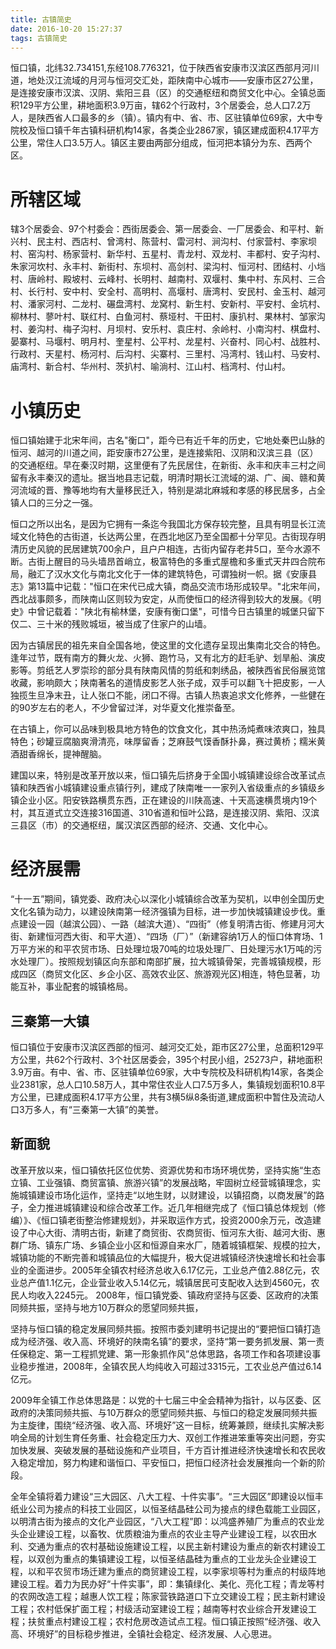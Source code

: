 ```yaml
---
title: 古镇简史
date: 2016-10-20 15:27:37
tags: 古镇简史
---
```

恒口镇，北纬32.734151,东经108.776321，位于陕西省安康市汉滨区西部月河川道，地处汉江流域的月河与恒河交汇处，距陕南中心城市——安康市区27公里，是连接安康市汉滨、汉阴、紫阳三县（区）的交通枢纽和商贸文化中心。全镇总面积129平方公里，耕地面积3.9万亩，辖62个行政村，3个居委会，总人口7.2万人，是陕西省人口最多的乡（镇）。镇内有中、省、市、区驻镇单位69家，大中专院校及恒口镇千年古镇科研机构14家，各类企业2867家，镇区建成面积4.17平方公里，常住人口3.5万人。镇区主要由两部分组成，恒河把本镇分为东、西两个区。

# 所辖区域

辖3个居委会、97个村委会：西街居委会、第一居委会、一厂居委会、和平村、新兴村、民主村、西店村、曾湾村、陈营村、雷河村、涧沟村、付家营村、李家坝村、窑沟村、杨家营村、新华村、五星村、青龙村、双龙村、丰都村、安子沟村、朱家河坎村、永丰村、新街村、东坝村、高剑村、梁沟村、恒河村、团结村、小垱村、唐岭村、殿坡村、云峰村、长明村、越南村、双堰村、集中村、东风村、三合村、长行村、安中村、安全村、高明村、高堰村、唐湾村、安民村、金玉村、越河村、潘家河村、二龙村、碾盘湾村、龙窝村、新生村、安新村、平安村、金坑村、柳林村、蓼叶村、联红村、白鱼河村、蔡垭村、干田村、康扒村、果林村、邹家沟村、姜沟村、梅子沟村、月坝村、安乐村、袁庄村、余岭村、小南沟村、棋盘村、晏寨村、马堰村、明月村、奎星村、公平村、龙星村、兴奋村、同心村、战胜村、行政村、天星村、杨河村、后沟村、尖寨村、三里村、冯湾村、钱山村、马安村、庙湾村、新合村、华州村、茨扒村、喻淌村、江山村、档湾村、付山村。

# 小镇历史

恒口镇始建于北宋年间，古名"衡口"，距今已有近千年的历史，它地处秦巴山脉的恒河、越河的川道之间，距安康市27公里，是连接紫阳、汉阴和汉滨三县（区）的交通枢纽。早在秦汉时期，这里便有了先民居住，在新街、永丰和庆丰三村之间留有永丰秦汉的遗址。据当地县志记载，明清时期长江流域的湖、广、闽、赣和黄河流域的晋、豫等地均有大量移民迁入，特别是湖北麻城和孝感的移民居多，占全镇人口的三分之一强。

恒口之所以出名，是因为它拥有一条迄今我国北方保存较完整，且具有明显长江流域文化特色的古街道，长达两公里，在西北地区乃至全国都十分罕见。古街现存明清历史风貌的民居建筑700余户，且户户相连，古街内留存老井5口，至今水源不断。古街上醒目的马头墙昂首峭立，极富特色的多重式屋檐和多重式天井四合院布局，融汇了汉水文化与南北文化于一体的建筑特色，可谓独树一帜。据《安康县志》第13篇中记载："恒口在宋代已成大镇，商品交流市场形成较早。"北宋年间，西北战事颇多，而陕南山区则较为安定，从而使恒口的经济得到较大的发展。《明史》中曾记载着："陕北有榆林堡，安康有衡口堡"，可惜今日古镇里的城堡只留下仅二、三十米的残败城垣，被当成了住家户的山墙。

因为古镇居民的祖先来自全国各地，使这里的文化遗存呈现出集南北交合的特色。逢年过节，既有南方的舞火龙、火狮、跑竹马，又有北方的赶毛驴、划旱船、演皮影等。剪纸艺人罗崇珍的部分具有陕南风情的剪纸和刺绣品，被陕西省民俗展览馆收藏，影响颇大；陕南著名的道情皮影艺人张子成，双手可以翻飞十把皮影，一人独揽生旦净末丑，让人张口不能，闭口不得。古镇人热衷追求文化修养，一些健在的90岁左右的老人，不少曾留过洋，对华夏文化推崇备至。

在古镇上，你可以品味到极具地方特色的饮食文化，其中热汤炖煮味浓爽口，独具特色；砂罐豆腐脑爽滑清亮，味厚留香；芝麻鼓气馍香酥扑鼻，赛过黄桥；糯米黄酒甜香绵长，提神醒脑。

建国以来，特别是改革开放以来，恒口镇先后挤身于全国小城镇建设综合改革试点镇和陕西省小城镇建设重点镇行列，建成了陕南唯一一家列入省级重点的乡镇级乡镇企业小区。阳安铁路横贯东西，正在建设的川陕高速、十天高速横贯境内19个村，其互道式立交连接316国道、310省道和恒叶公路，是连接汉阴、紫阳、汉滨三县区（市）的交通枢纽，属汉滨区西部的经济、交通、文化中心。

# 经济展需

“十一五”期间，镇党委、政府决心以深化小城镇综合改革为契机，以申创全国历史文化名镇为动力，以建设陕南第一经济强镇为目标，进一步加快城镇建设步伐。重点建设一园（越滨公园）、一路（越滨大道）、“四街”（修复明清古街、修建月河大街、新建恒河西大街、和平大道）、“四场（厂）”（新建容纳1万人的恒口体育场、1万平方米的和平农贸市场、日处理垃圾70吨的垃圾处理厂、日处理污水1万吨的污水处理厂）。按照规划镇区向东部和南部扩展，拉大城镇骨架，完善城镇规模，形成四区（商贸文化区、乡企小区、高效农业区、旅游观光区)相连，特色显著，功能互补，事业配套的城镇格局。
## 三秦第一大镇
恒口镇位于安康市汉滨区西部的恒河、越河交汇处，距市区27公里，总面积129平方公里，共62个行政村、3个社区居委会，395个村民小组，25273户，耕地面积3.9万亩。有中、省、市、区驻镇单位69家，大中专院校及科研机构14家，各类企业2381家，总人口10.58万人，其中常住农业人口7.5万多人，集镇规划面积10.8平方公里，已建成面积4.17平方公里，共有3横5纵8条街道,建成面积中暂住及流动人口3万多人，有“三秦第一大镇”的美誉。
## 新面貌
改革开放以来，恒口镇依托区位优势、资源优势和市场环境优势，坚持实施“生态立镇、工业强镇、商贸富镇、旅游兴镇”的发展战略，牢固树立经营城镇理念，实施城镇建设市场化运作，坚持走“以地生财，以财建设，以镇招商，以商发展”的路子，全力推进城镇建设和综合改革工作。近几年相继完成了《恒口镇总体规划（修编）》、《恒口镇老街整治修建规划》，并采取运作方式，投资2000余万元，改造建设了中心大街、清明古街，新建了商贸街、农商贸街、恒河东大街、越河大街、惠群广场、镇东广场、乡镇企业小区和恒源自来水厂，随着城镇框架、规模的拉大，城镇功能的不断完善和城镇品位的大幅提升，极大促进城镇经济快速增长和社会事业的全面进步。2005年全镇农村经济总收入6.17亿元，工业总产值2.88亿元，农业总产值1.1亿元，企业营业收入5.14亿元，城镇居民可支配收入达到4560元，农民人均收入2245元。
2008年，恒口镇党委、镇政府坚持与区委、区政府的决策同频共振，坚持与地方10万群众的愿望同频共振，

 坚持与恒口镇的稳定发展同频共振。按照市委刘建明书记提出的“要把恒口镇打造成为经济强、收入高、环境好的陕南名镇”的要求，坚持“第一要务抓发展、第一责任保稳定、第一工程抓党建、第一形象抓作风”总体思路，各项工作和各项建设事业稳步推进，2008年，全镇农民人均纯收入可超过3315元，工农业总产值过6.14亿元。
 
2009年全镇工作总体思路是：以党的十七届三中全会精神为指针，以与区委、区政府的决策同频共振、与10万群众的愿望同频共振、与恒口的稳定发展同频共振为主旋律，围绕“经济强、收入高、环境好”这一目标，统筹兼顾，继续扎实解决影响全局的计划生育任务重、社会稳定压力大、双创工作推进笨重等突出问题，夯实加快发展、突破发展的基础设施和产业项目，千方百计推进经济快速增长和农民收入稳定增加，努力构建和谐恒口、平安恒口，把恒口经济社会发展推向一个新的阶段。

全年全镇将着力建设“三大园区、八大工程、十件实事”。“三大园区”即建设以恒丰纸业公司为接点的科技工业园区，以恒圣结晶硅公司为接点的绿色载能工业园区，以明清古街为接点的文化产业园区，“八大工程”即：以鸿盛养殖厂为重点的农业龙头企业建设工程，以畜牧、优质粮油为重点的农业主导产业建设工程，以农田水利、交通为重点的农村基础设施建设工程，以民主新村建设为重点的新农村建设工程，以双创为重点的集镇建设工程，以恒圣结晶硅为重点的工业龙头企业建设工程，以和平农贸市场迁建为重点的商贸建设工程，以李家坝等村为重点的村级阵地建设工程。着力为民办好“十件实事”，即：集镇绿化、美化、亮化工程；青龙等村的农网改造工程；越惠人饮工程；陈家营铁路道口下立交建设工程；民主新村建设工程；农村低保扩面工程；村级活动室建设工程；越南等村农业综合开发建设工程；扶贫重点村建设工程；农村危房改造试点工程。恒口镇正按照“经济强、收入高、环境好”的目标稳步推进，全镇社会稳定、经济发展、人心思进。